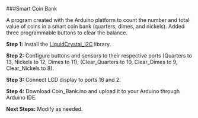 ###Smart Coin Bank

A program created with the Arduino platform to count the number and total value of coins in a smart coin bank (quarters, dimes, and nickels). Added three programmable buttons to clear the balance. 

**Step 1:** Install the [LiquidCrystal_I2C](https://github.com/johnrickman/LiquidCrystal_I2C) library.

**Step 2:** Configure buttons and sensors to their respective ports (Quarters to 13, Nickels to 12, Dimes to 11), (Clear_Quarters to 10, Clear_Dimes to 9, Clear_Nickels to 8). 

**Step 3:** Connect LCD display to ports 16 and 2.

**Step 4:** Download Coin_Bank.ino and upload it to your Arduino through Arduino IDE.

**Next Steps:** Modify as needed.
